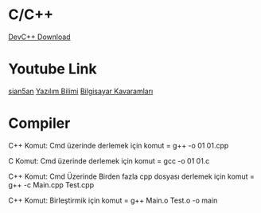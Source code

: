 # C/C++
[DevC++ Download](https://www.bloodshed.net/devcpp.html) <br />
# Youtube Link
[sian5an](https://www.youtube.com/user/sina5an)
[Yazılım Bilimi](https://www.youtube.com/channel/UCZNZj3mkdCGJfCoKyl4bSYQ)
[Bilgisayar Kavaramları](https://www.youtube.com/channel/UCkkgrhDCJheXQNIFqUVw0_g)
# Compiler
C++ Komut: Cmd üzerinde derlemek için komut = g++ -o 01 01.cpp

C Komut: Cmd üzerinde derlemek için komut = gcc -o 01 01.c

C++ Komut: Cmd Üzerinde Birden fazla cpp dosyası derlemek için komut = g++ -c Main.cpp Test.cpp

C++ Komut: Birleştirmik için komut = g++ Main.o Test.o -o main


